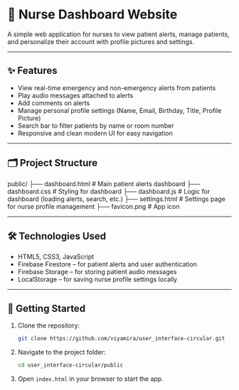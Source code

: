 # 🏥 Nurse Dashboard Website

A simple web application for nurses to view patient alerts, manage patients, and personalize their account with profile pictures and settings.

---

## ✨ Features

- View real-time emergency and non-emergency alerts from patients
- Play audio messages attached to alerts
- Add comments on alerts
- Manage personal profile settings (Name, Email, Birthday, Title, Profile Picture)
- Search bar to filter patients by name or room number
- Responsive and clean modern UI for easy navigation

---

## 🗂️ Project Structure

public/ ├── dashboard.html # Main patient alerts dashboard ├── dashboard.css # Styling for dashboard ├── dashboard.js # Logic for dashboard (loading alerts, search, etc.) ├── settings.html # Settings page for nurse profile management ├── favicon.png # App icon


---

## 🛠️ Technologies Used

- HTML5, CSS3, JavaScript
- Firebase Firestore – for patient alerts and user authentication
- Firebase Storage – for storing patient audio messages
- LocalStorage – for saving nurse profile settings locally

---

## 🚀 Getting Started

1. Clone the repository:

    ```bash
    git clone https://github.com/viyamira/user_interface-circular.git
    ```

2. Navigate to the project folder:

    ```bash
    cd user_interface-circular/public
    ```

3. Open `index.html` in your browser to start the app.



